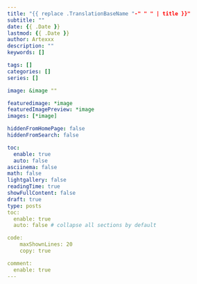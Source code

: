 ```yaml
---
title: "{{ replace .TranslationBaseName "-" " " | title }}"
subtitle: ""
date: {{ .Date }}
lastmod: {{ .Date }}
author: Artexxx
description: ""
keywords: []

tags: []
categories: []
series: []

image: &image ""

featuredimage: *image
featuredImagePreview: *image
images: [*image]

hiddenFromHomePage: false
hiddenFromSearch: false

toc:
  enable: true
  auto: false
asciinema: false
math: false
lightgallery: false
readingTime: true
showFullContent: false
draft: true
type: posts
toc:
  enable: true
  auto: false # collapse all sections by default

code:
    maxShownLines: 20
    copy: true

comment:
  enable: true
---
```


<!-- markdownlint-disable MD025 -->
